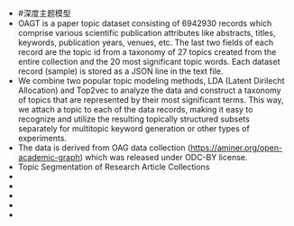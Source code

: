 - #深度主题模型
- OAGT is a paper topic dataset consisting of 6942930 records which comprise various scientific publication attributes like abstracts, titles, keywords, publication years, venues, etc. The last two fields of each record are the topic id from a taxonomy of 27 topics created from the entire collection and the 20 most significant topic words. Each dataset record (sample) is stored as a JSON line in the text file.
- We combine two popular topic modeling methods, LDA (Latent Dirilecht Allocation)
  and Top2vec to analyze the data and construct a taxonomy of topics that are represented by their most significant terms. This way, we attach a topic to each of the data records, making it easy to recognize and utilize the resulting topically structured subsets separately for multitopic keyword generation or other types of experiments.
- The data is derived from OAG data collection (https://aminer.org/open-academic-graph) which was released under ODC-BY license.
- Topic Segmentation of Research Article Collections
-
-
-
-
-
